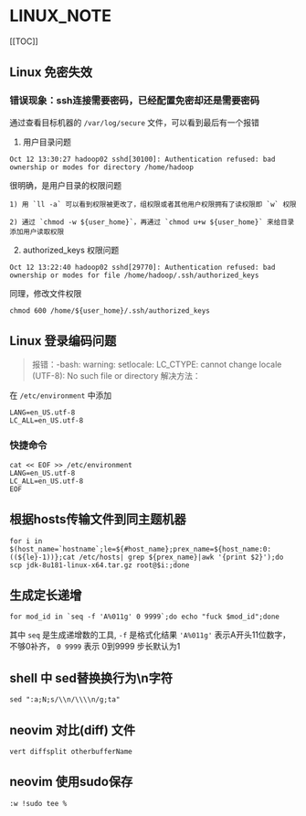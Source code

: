 # LINUX_NOTE

[[TOC]]

## Linux 免密失效

### 错误现象：ssh连接需要密码，已经配置免密却还是需要密码

通过查看目标机器的 `/var/log/secure` 文件，可以看到最后有一个报错

1. 用户目录问题

```
Oct 12 13:30:27 hadoop02 sshd[30100]: Authentication refused: bad ownership or modes for directory /home/hadoop
```

很明确，是用户目录的权限问题

    1) 用 `ll -a` 可以看到权限被更改了，组权限或者其他用户权限拥有了读权限即 `w` 权限

    2) 通过 `chmod -w ${user_home}`，再通过 `chmod u+w ${user_home}` 来给目录添加用户读取权限
2. authorized_keys 权限问题

```
Oct 12 13:22:40 hadoop02 sshd[29770]: Authentication refused: bad ownership or modes for file /home/hadoop/.ssh/authorized_keys
```

同理，修改文件权限

    chmod 600 /home/${user_home}/.ssh/authorized_keys

## Linux 登录编码问题
>
> 报错：-bash: warning: setlocale: LC_CTYPE: cannot change locale (UTF-8): No such file or directory
解决方法：

在 `/etc/environment` 中添加

```
LANG=en_US.utf-8
LC_ALL=en_US.utf-8
```

### 快捷命令

```
cat << EOF >> /etc/environment
LANG=en_US.utf-8
LC_ALL=en_US.utf-8
EOF
```

## 根据hosts传输文件到同主题机器

```shell
for i in $(host_name=`hostname`;le=${#host_name};prex_name=${host_name:0:((${le}-1))};cat /etc/hosts| grep ${prex_name}|awk '{print $2}');do scp jdk-8u181-linux-x64.tar.gz root@$i:;done
```

## 生成定长递增

```shell
for mod_id in `seq -f 'A%011g' 0 9999`;do echo "fuck $mod_id";done
```

其中 `seq`  是生成递增数的工具, `-f` 是格式化结果 `'A%011g'` 表示A开头11位数字，不够0补齐， `0 9999` 表示 0到9999 步长默认为1

## shell 中 sed替换换行为\n字符

```shell
sed ":a;N;s/\\n/\\\\n/g;ta"
```

## neovim 对比(diff) 文件

```
vert diffsplit otherbufferName
```

## neovim 使用sudo保存

```shell
:w !sudo tee %
```
